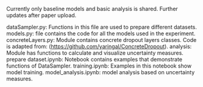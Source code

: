 Currently only baseline models and basic analysis is shared.
Further updates after paper upload.

dataSampler.py: Functions in this file are used to prepare different datasets.
models.py: file contains the code for all the models used in the experiment.
concreteLayers.py: Module contains concrete dropout layers classes. Code is adapted from: (https://github.com/yaringal/ConcreteDropout).
analysis: Module has functions to calculate and visualize uncertainty measures.
prepare dataset.ipynb: Notebook contains examples that demonstrate functions of DataSampler.
training.ipynb: Examples in this notebook show model training.
model_analysis.ipynb: model analysis based on uncertainty measures.